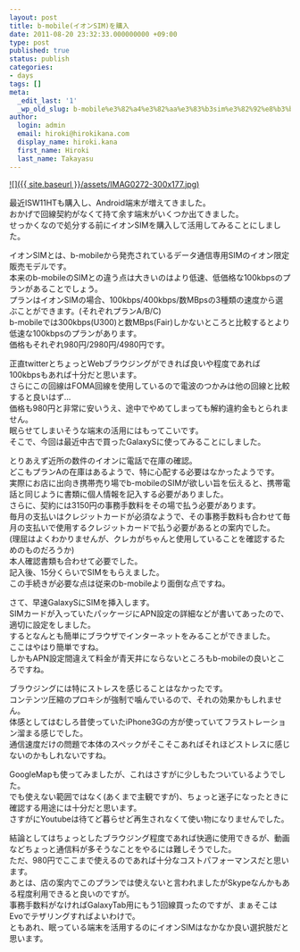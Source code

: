 ```yaml
---
layout: post
title: b-mobile(イオンSIM)を購入
date: 2011-08-20 23:32:33.000000000 +09:00
type: post
published: true
status: publish
categories:
- days
tags: []
meta:
  _edit_last: '1'
  _wp_old_slug: b-mobile%e3%82%a4%e3%82%aa%e3%83%b3sim%e3%82%92%e8%b3%bc%e5%85%a5
author:
  login: admin
  email: hiroki@hirokikana.com
  display_name: hiroki.kana
  first_name: Hiroki
  last_name: Takayasu
---
```

[![]({{ site.baseurl }}/assets/IMAG0272-300x177.jpg)](http://blog.hirokikana.com/days/b-mobile_aeon_sim/attachment/imag0272/)

最近ISW11HTも購入し、Android端末が増えてきました。  
おかげで回線契約がなくて持て余す端末がいくつか出てきました。  
せっかくなので処分する前にイオンSIMを購入して活用してみることにしました。

イオンSIMとは、b-mobileから発売されているデータ通信専用SIMのイオン限定販売モデルです。  
本来のb-mobileのSIMとの違う点は大きいのはより低速、低価格な100kbpsのプランがあることでしょう。  
プランはイオンSIMの場合、100kbps/400kbps/数MBpsの3種類の速度から選ぶことができます。(それぞれプランA/B/C)  
b-mobileでは300kbps(U300)と数MBps(Fair)しかないところと比較するとより低速な100kbpsのプランがあります。  
価格もそれぞれ980円/2980円/4980円です。

正直twitterとちょっとWebブラウジングができれば良いや程度であれば100kbpsもあれば十分だと思います。  
さらにこの回線はFOMA回線を使用しているので電波のつかみは他の回線と比較すると良いはず…  
価格も980円と非常に安いうえ、途中でやめてしまっても解約違約金もとられません。  
眠らせてしまいそうな端末の活用にはもってこいです。  
そこで、今回は最近中古で買ったGalaxySに使ってみることにしました。

とりあえず近所の数件のイオンに電話で在庫の確認。  
どこもプランAの在庫はあるようで、特に心配する必要はなかったようです。  
実際にお店に出向き携帯売り場でb-mobileのSIMが欲しい旨を伝えると、携帯電話と同じように書類に個人情報を記入する必要がありました。  
さらに、契約には3150円の事務手数料をその場で払う必要があります。  
毎月の支払いはクレジットカードが必須なようで、その事務手数料も合わせて毎月の支払いで使用するクレジットカードで払う必要があるとの案内でした。  
(理屈はよくわかりませんが、クレカがちゃんと使用していることを確認するためのものだろうか)  
本人確認書類も合わせて必要でした。  
記入後、15分くらいでSIMをもらえました。  
この手続きが必要な点は従来のb-mobileより面倒な点ですね。

さて、早速GalaxySにSIMを挿入します。  
SIMカードが入っていたパッケージにAPN設定の詳細などが書いてあったので、適切に設定をしました。  
するとなんとも簡単にブラウザでインターネットをみることができました。  
ここはやはり簡単ですね。  
しかもAPN設定間違えて料金が青天井にならないところもb-mobileの良いところですね。

ブラウジングには特にストレスを感じることはなかったです。  
コンテンツ圧縮のプロキシが強制で噛んでいるので、それの効果かもしれません。  
体感としてはむしろ昔使っていたiPhone3Gの方が使っていてフラストレーション溜まる感じでした。  
通信速度だけの問題で本体のスペックがそこそこあればそれほどストレスに感じないのかもしれないですね。

GoogleMapも使ってみましたが、これはさすがに少しもたついているようでした。  
でも使えない範囲ではなく(あくまで主観ですが)、ちょっと迷子になったときに確認する用途には十分だと思います。  
さすがにYoutubeは待てど暮らせど再生されなくて使い物になりませんでした。

結論としてはちょっとしたブラウジング程度であれば快適に使用できるが、動画などちょっと通信料が多そうなことをやるには難しそうでした。  
ただ、980円でここまで使えるのであれば十分なコストパフォーマンスだと思います。  
あとは、店の案内でこのプランでは使えないと言われましたがSkypeなんかもある程度利用できると良いのですが。  
事務手数料がなければGalaxyTab用にもう1回線買ったのですが、まぁそこはEvoでテザリングすればよいわけで。  
ともあれ、眠っている端末を活用するのにイオンSIMはなかなか良い選択肢だと思います。
